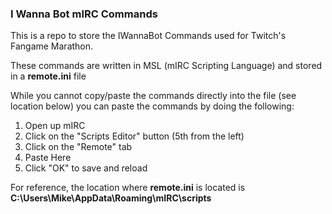 ### I Wanna Bot mIRC Commands

This is a repo to store the IWannaBot Commands used for Twitch's Fangame Marathon.

These commands are written in MSL (mIRC Scripting Language) and stored in a **remote.ini** file

While you cannot copy/paste the commands directly into the file (see location below) you can paste the commands by doing the following:

1. Open up mIRC
1. Click on the "Scripts Editor" button (5th from the left)
1. Click on the "Remote" tab
1. Paste Here
1. Click "OK" to save and reload

For reference, the location where **remote.ini** is located is **C:\Users\Mike\AppData\Roaming\mIRC\scripts**
